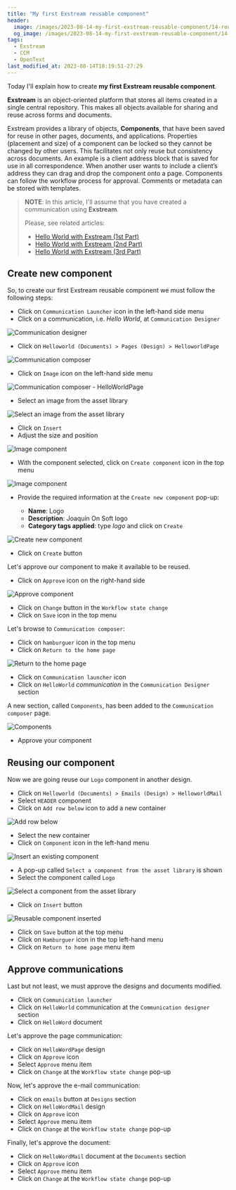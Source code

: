 ```yaml
---
title: "My first Exstream reusable component"
header:
  image: /images/2023-08-14-my-first-exstream-reusable-component/14-reusable-component-inserted.png
  og_image: /images/2023-08-14-my-first-exstream-reusable-component/14-reusable-component-inserted.png
tags:
  - Exstream
  - CCM
  - OpenText
last_modified_at: 2023-08-14T18:19:51-27:29
---
```



Today I'll explain how to create **my first Exstream reusable component**. 

**Exstream** is an object-oriented platform that  stores all items created in a single central repository. This makes all objects available for sharing and reuse across forms and documents.  

Exstream provides a library of objects, **Components**, that have been saved for reuse in 
other pages, documents, and applications.  Properties (placement and size) of a component 
can be locked so they cannot be changed by other users.  This facilitates not only reuse 
but consistency across documents.  An example is a client address block that is saved for 
use in all correspondence.  When another user wants to include a client’s address they can 
drag and drop the component onto a page. Components can follow the workflow process for 
approval. Comments or metadata can be stored with templates.


> **NOTE**: In this article, I'll assume that you have created a communication using **Exstream**.
> 
> Please, see related articles:
>
> - [Hello World with Exstream (1st Part)](/hello-world-with-exstream)
> - [Hello World with Exstream (2nd Part)](/hello-world-with-exstream-part-2)
> - [Hello World with Exstream (3rd Part)](/hello-world-with-exstream-3rd-part)

## Create new component

So, to create our first Exstream reusable component we must follow the following steps:

 - Click on `Communication Launcher` icon in the left-hand side menu 
 - Click on a communication, i.e. *Hello World*, at `Communication Designer`
 
 ![Communication designer](../images/2023-08-14-my-first-exstream-reusable-component/01-communiction-designer.png)	  	 
 
 - Click on `Helloworld (Documents) > Pages (Design) > HelloworldPage`

 ![Communication composer](../images/2023-08-14-my-first-exstream-reusable-component/02-communiction-composer.png)	 
 
 - Click on `Image` icon on the left-hand side menu
 
 ![Communication composer - HelloWorldPage](../images/2023-08-14-my-first-exstream-reusable-component/03-communiction-composer-hello-world-page.png)	 
 
 - Select an image from the asset library

 ![Select an image from the asset library](../images/2023-08-14-my-first-exstream-reusable-component/04-select-image-from-the-asset-library.png)

 - Click on `Insert`
 - Adjust the size and position
 
 ![Image component](../images/2023-08-14-my-first-exstream-reusable-component/05-image-component.png)
 
 - With the component selected, click on `Create component` icon in the top menu 
 
 ![Image component](../images/2023-08-14-my-first-exstream-reusable-component/06-create-component.png)

 - Provide the required information at the `Create new component` pop-up:
 
    - **Name**: Logo
    - **Description**: Joaquín On Soft logo
    - **Category tags applied**: type *logo* and click on `Create`	
	
 ![Create new component](../images/2023-08-14-my-first-exstream-reusable-component/07-create-new-component.png)
	
 - Click on `Create` button	
 
Let's approve our component to make it available to be reused.

 - Click on `Approve` icon on the right-hand side 

 ![Approve component](../images/2023-08-14-my-first-exstream-reusable-component/08-approve-component.png) 
 
 - Click on `Change` button in the `Workflow state change`
 - Click on `Save` icon in the top menu
 
Let's browse to `Communication composer`:

 - Click on `hamburguer` icon in the top menu
 - Click on `Return to the home page`

 ![Return to the home page](../images/2023-08-14-my-first-exstream-reusable-component/09-return-to-the-home-page.png) 
 
 - Click on `Communication launcher` icon
 - Click on `HelloWorld` *communication* in the `Communication Designer` section
 
A new section, called `Components`, has been added to the `Communication composer` page.

 ![Components](../images/2023-08-14-my-first-exstream-reusable-component/10-components.png) 

 - Approve your component

## Reusing our component

Now we are going reuse our `Logo` component in another design.

 - Click on `Helloworld (Documents) > Emails (Design) > HelloworldMail`
 - Select `HEADER` component
 - Click on `Add row below` icon to add a new container

 ![Add row below](../images/2023-08-14-my-first-exstream-reusable-component/11-add-row-below.png)  
 
 - Select the new container
 - Click on `Component` icon in the left-hand menu 

 ![Insert an existing component](../images/2023-08-14-my-first-exstream-reusable-component/12-insert-an-exisiting-component.png)  
 
 - A pop-up called `Select a component from the asset library` is shown
 - Select the component called `Logo` 
 
  ![Select a component from the asset library](../images/2023-08-14-my-first-exstream-reusable-component/13-select-a-component-from-the-asset-library.png)  
 
 - Click on `Insert` button

  ![Reusable component inserted](../images/2023-08-14-my-first-exstream-reusable-component/14-reusable-component-inserted.png) 
  
 - Click on `Save` button at the top menu 
 - Click on `Hamburguer` icon in the top left-hand menu
 - Click on `Return to home page` menu item
 
## Approve communications

Last but not least, we must approve the designs and documents modified.

 - Click on `Communication launcher`
 - Click on `HelloWorld` communication at the `Communication designer` section
 - Click on `HelloWord` document

Let's approve the page communication: 

 - Click on `HelloWordPage` design
 - Click on `Approve` icon
 - Select `Approve` menu item
 - Click on `Change` at the `Workflow state change` pop-up
 
Now, let's approve the e-mail communication: 

 - Click on `emails` button at `Designs` section
 - Click on `HelloWordMail` design
 - Click on `Approve` icon
 - Select `Approve` menu item
 - Click on `Change` at the `Workflow state change` pop-up
 
Finally, let's approve the document: 

 - Click on `HelloWordMail` document at the `Documents` section
 - Click on `Approve` icon
 - Select `Approve` menu item
 - Click on `Change` at the `Workflow state change` pop-up